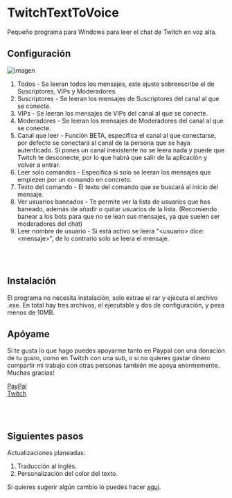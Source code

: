 # TwitchTextToVoice

Pequeño programa para Windows para leer el chat de Twitch en voz alta.
<br>

## Configuración

![imagen](https://i.imgur.com/kqQFamQ.png)

  1. Todos - Se leeran todos los mensajes, este ajuste sobreescribe el de Suscriptores, VIPs y Moderadores.
  2. Suscriptores - Se leeran los mensajes de Suscriptores del canal al que se conecte.
  3. VIPs - Se leeran los mensajes de VIPs del canal al que se conecte.
  4. Moderadores - Se leeran los mensajes de Moderadores del canal al que se conecte.
  5. Canal que leer - Función BETA, especifica el canal al que conectarse, por defecto se conectará al canal de la persona que se haya autenticado. Si pones un canal inexistente no se leera nada y puede que Twitch te desconecte, por lo que habrá que salir de la aplicación y volver a entrar.
  6. Leer solo comandos - Especifica si solo se leeran los mensajes que empiezen por un comando en concreto.
  7. Texto del comando - El texto del comando que se buscará al inicio del mensaje.
  8. Ver usuarios baneados - Te permite ver la lista de usuarios que has baneado, además de añadir o quitar usuarios de la lista. (Recomiendo banear a los bots para que no se lean sus mensajes, ya que suelen ser moderadores del chat)
  9. Leer nombre de usuario - Si está activo se leera "\<usuario\> dice: \<mensaje\>", de lo contrario solo se leera el mensaje.

   <br><br>
## Instalación

El programa no necesita instalación, solo extrae el rar y ejecuta el archivo .exe.
En total hay tres archivos, el ejecutable y dos de configuración, y pesa menos de 10MB.

## Apóyame

Si te gusta lo que hago puedes apoyarme tanto en Paypal con una donación de tu gusto, como en Twitch con una sub, o si no quieres gastar dinero compartir mi trabajo con otras personas también me apoya enormemente. Muchas gracias!

[PayPal](https://paypal.me/tonitetelol)
<br>
[Twitch](https://www.twitch.tv/tonitete)

<br><br>
## Siguientes pasos

Actualizaciones planeadas:
1. Traducción al inglés.
2. Personalización del color del texto.


Si quieres sugerir algún cambio lo puedes hacer [aquí](https://github.com/Tonitete/TwitchTextToVoice/issues).
